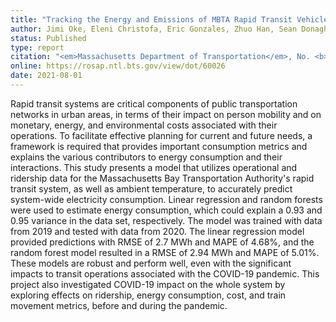 ```yaml
---
title: "Tracking the Energy and Emissions of MBTA Rapid Transit Vehicles"
author: Jimi Oke, Eleni Christofa, Eric Gonzales, Zhuo Han, Sean Donaghy
status: Published
type: report
citation: "<em>Massachusetts Department of Transportation</em>, No. <b>21-023</b>"
online: https://rosap.ntl.bts.gov/view/dot/60026
date: 2021-08-01
---
```



Rapid transit systems are critical components of public transportation networks in urban areas, in terms of their impact on person mobility and on monetary, energy, and environmental costs associated with their operations. To facilitate effective planning for current and future needs, a framework is required that provides important consumption metrics and explains the various contributors to energy consumption and their interactions. This study presents a model that utilizes operational and ridership data for the Massachusetts Bay Transportation Authority's rapid transit system, as well as ambient temperature, to accurately predict system-wide electricity consumption. Linear regression and random forests were used to estimate energy consumption, which could explain a 0.93 and 0.95 variance in the data set, respectively. The model was trained with data from 2019 and tested with data from 2020. The linear regression model provided predictions with RMSE of 2.7 MWh and MAPE of 4.68%, and the random forest model resulted in a RMSE of 2.94 MWh and MAPE of 5.01%. These models are robust and perform well, even with the significant impacts to transit operations associated with the COVID-19 pandemic. This project also investigated COVID-19 impact on the whole system by exploring effects on ridership, energy consumption, cost, and train movement metrics, before and during the pandemic.
